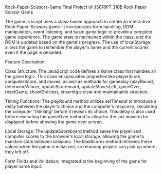 Rock-Paper-Scissors-Game
Final Project of JSCRIPT 310B Rock Paper Scissor Game

The game.js script uses a class-based approach to create an interactive Rock-Paper-Scissors game. It incorporates form handling, DOM manipulation, event listening, and basic game logic to provide a complete game experience. The game state is maintained within the class, and the DOM is updated based on the game's progress. The use of localStorage allows the game to remember the player's name and the current scores even if the page is reloaded.

Feature Description:

Class Structure: The JavaScript code defines a Game class that handles all the game logic. This class encapsulates properties like playerScore, computerScore, and moves, as well as methods for gameplay (playRound, determineWinner, updateScoreboard, updateMovesLeft, gameOver, resetGame, showChoices), ensuring a clear and maintainable structure.

Timing Functions: The playRound method utilizes setTimeout to introduce a delay between the player's choice and the computer's response, simulating the computer "thinking" before it reveals its choice. This delay is also used before executing the gameOver method to allow for the last move to be displayed before showing the game over screen.

Local Storage: The updateScoreboard method saves the player and computer scores to the browser's local storage, allowing the game to maintain state between sessions. The loadScores method retrieves these values when the game is initialized, so returning players can pick up where they left off.

Form Fields and Validation: Integrated at the beginning of the game for player name input.
